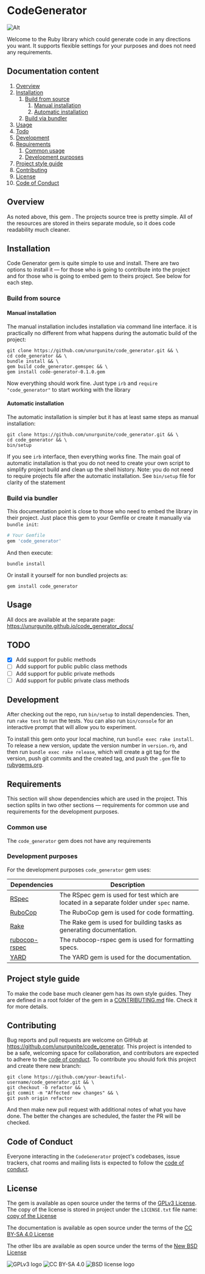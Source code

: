 # CodeGenerator

![Alt](https://repobeats.axiom.co/api/embed/cf02cc6438367e8127e0aae8fc871c935844f4e8.svg "Project stats")

Welcome to the Ruby library which could generate code in any directions you want. It supports flexible settings for your
purposes and does not need any requirements.

## Documentation content

1. [Overview][1]
2. [Installation][2]
    1. [Build from source][2.1]
        1. [Manual installation][2.1.1]
        2. [Automatic installation][2.1.2]
    2. [Build via bundler][2.2]
3. [Usage][3]
4. [Todo][4]
5. [Development][5]
6. [Requirements][6]
    1. [Common usage][6.1]
    2. [Development purposes][6.2]
7. [Project style guide][7]
8. [Contributing][8]
9. [License][9]
10. [Code of Conduct][10]

## Overview

As noted above, this gem . The projects source tree is pretty simple. All of the
resources are stored in theirs separate module, so it does code readability much cleaner.

## Installation

Code Generator gem is quite simple to use and install. There are two options to install it — for those who is going to
contribute into the project and for those who is going to embed gem to theirs project. See below for each step.

### Build from source

#### Manual installation

The manual installation includes installation via command line interface. it is practically no different from what
happens during the automatic build of the project:

```shell
git clone https://github.com/unurgunite/code_generator.git && \
cd code_generator && \
bundle install && \
gem build code_generator.gemspec && \
gem install code-generator-0.1.0.gem
```

Now everything should work fine. Just type `irb` and `require "code_generator"` to start working with the library

#### Automatic installation

The automatic installation is simpler but it has at least same steps as manual installation:

```shell
git clone https://github.com/unurgunite/code_generator.git && \
cd code_generator && \
bin/setup
```

If you see `irb` interface, then everything works fine. The main goal of automatic installation is that you do not need
to create your own script to simplify project build and clean up the shell history. Note: you do not need to require
projects file after the automatic installation. See `bin/setup` file for clarity of the statement

### Build via bundler

This documentation point is close to those who need to embed the library in their project. Just place this gem to your
Gemfile or create it manually via `bundle init`:

```ruby
# Your Gemfile
gem 'code_generator'
```

And then execute:

```shell
bundle install
```

Or install it yourself for non bundled projects as:

```shell
gem install code_generator
```

## Usage

All docs are available at the separate page: https://unurgunite.github.io/code_generator_docs/

## TODO

- [x] Add support for public methods
- [ ] Add support for public public class methods
- [ ] Add support for public private methods
- [ ] Add support for public private class methods

## Development

After checking out the repo, run `bin/setup` to install dependencies. Then, run `rake test` to run the tests. You can
also run `bin/console` for an interactive prompt that will allow you to experiment.

To install this gem onto your local machine, run `bundle exec rake install`. To release a new version, update the
version number in `version.rb`, and then run `bundle exec rake release`, which will create a git tag for the version,
push git commits and the created tag, and push the `.gem` file to [rubygems.org](https://rubygems.org).

## Requirements

This section will show dependencies which are used in the project. This section splits in two other sections —
requirements for common use and requirements for the development purposes.

### Common use

The `code_generator` gem does not have any requirements

### Development purposes

For the development purposes `code_generator` gem uses:

| Dependencies         | Description                                                                              |
|----------------------|------------------------------------------------------------------------------------------|
| [RSpec][201]         | The RSpec gem is used for test which are located in a separate folder under `spec` name. |
| [RuboCop][202]       | The RuboCop gem is used for code formatting.                                             |
| [Rake][203]          | The Rake gem is used for building tasks as generating documentation.                     |
| [rubocop-rspec][204] | The rubocop-rspec gem is used for formatting specs.                                      |
| [YARD][205]          | The YARD gem is used for the documentation.                                              |

## Project style guide

To make the code base much cleaner gem has its own style guides. They are defined in a root folder of the gem in
a [CONTRIBUTING.md](https://github.com/unurgunite/code_generator/blob/master/CONTRIBUTING.md) file. Check it for more
details.

## Contributing

Bug reports and pull requests are welcome on GitHub at https://github.com/unurgunite/code_generator. This project is
intended to be a safe, welcoming space for collaboration, and contributors are expected to adhere to
the [code of conduct](https://github.com/unurgunite/code_generator/blob/master/CODE_OF_CONDUCT.md). To contribute you
should
fork this project and create there new branch:

```shell
git clone https://github.com/your-beautiful-username/code_generator.git && \
git checkout -b refactor && \
git commit -m "Affected new changes" && \
git push origin refactor
```

And then make new pull request with additional notes of what you have done. The better the changes are scheduled, the
faster the PR will be checked.

## Code of Conduct

Everyone interacting in the `CodeGenerator` project's codebases, issue trackers, chat rooms and mailing lists is
expected
to follow the [code of conduct](https://github.com/unurgunite/code_generator/blob/master/CODE_OF_CONDUCT.md).

## License

The gem is available as open source under the terms of the [GPLv3 License](https://opensource.org/licenses/GPL-3.0). The
copy of the license is stored in project under the `LICENSE.txt` file
name: [copy of the License](https://github.com/unurgunite/code_generator/blob/master/LICENSE.txt)

The documentation is available as open source under the terms of
the [CC BY-SA 4.0 License](https://creativecommons.org/licenses/by-sa/4.0/)

The other libs are available as open source under the terms of
the [New BSD License](https://opensource.org/licenses/BSD-3-Clause)

![GPLv3 logo](https://www.gnu.org/graphics/gplv3-or-later.png)
![CC BY-SA 4.0](https://mirrors.creativecommons.org/presskit/buttons/88x31/svg/by-nc.svg)
![BSD license logo](https://upload.wikimedia.org/wikipedia/commons/4/42/License_icon-bsd-88x31.png)

[1]:https://github.com/unurgunite/code_generator#overview

[2]:https://github.com/unurgunite/code_generator#installation

[2.1]:https://github.com/unurgunite/code_generator#build-from-source

[2.1.1]:https://github.com/unurgunite/code_generator#manual-installation

[2.1.2]:https://github.com/unurgunite/code_generator#automatic-installation

[2.2]:https://github.com/unurgunite/code_generator#build-via-bundler

[3]:https://github.com/unurgunite/code_generator#usage

[4]:https://github.com/unurgunite/code_generator#todo

[5]:https://github.com/unurgunite/code_generator#development

[6]:https://github.com/unurgunite/code_generator#requirements

[6.1]:https://github.com/unurgunite/code_generator#common-usage

[6.2]:https://github.com/unurgunite/code_generator#development-purposes

[7]:https://github.com/unurgunite/code_generator#project-style-guide

[8]:https://github.com/unurgunite/code_generator#contributing

[9]:https://github.com/unurgunite/code_generator#license

[10]:https://github.com/unurgunite/code_generator#code-of-conduct

[101]:https://rubygems.org/gems/httparty

[102]:https://rubygems.org/gems/nokogiri

[201]:https://rubygems.org/gems/rspec

[202]:https://rubygems.org/gems/rubocop

[203]:https://rubygems.org/gems/rake

[204]:https://rubygems.org/gems/rubocop-rspec

[205]:https://rubygems.org/gems/yard
